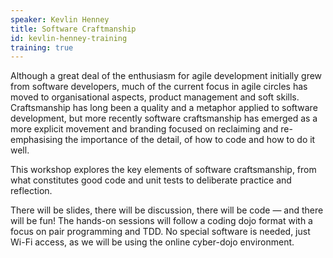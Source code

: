 ```yaml
---
speaker: Kevlin Henney
title: Software Craftmanship
id: kevlin-henney-training
training: true
---
```

Although a great deal of the enthusiasm for agile development initially grew from software developers, much of the current focus in agile circles has moved to organisational aspects, product management and soft skills. Craftsmanship has long been a quality and a metaphor applied to software development, but more recently software craftsmanship has emerged as a more explicit movement and branding focused on reclaiming and re-emphasising the importance of the detail, of how to code and how to do it well.

This workshop explores the key elements of software craftsmanship, from what constitutes good code and unit tests to deliberate practice and reflection.

There will be slides, there will be discussion, there will be code — and there will be fun! The hands-on sessions will follow a coding dojo format with a focus on pair programming and TDD. No special software is needed, just Wi-Fi access, as we will be using the online cyber-dojo environment.

